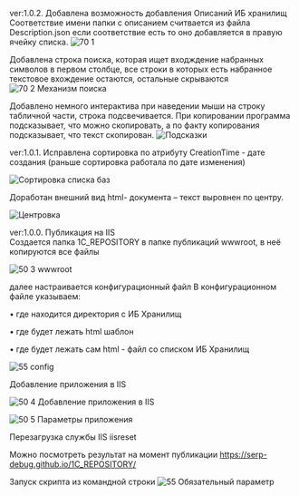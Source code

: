ver:1.0.2. 
Добавлена возможность добавления Описаний ИБ хранилищ
Соответствие имени папки с описанием считвается из файла Description.json
если соответствие есть то оно добавляется в правую ячейку списка. 
![70 1](https://github.com/user-attachments/assets/4fcfaac5-fba2-47ac-98a3-76257c43180e)

Добавлена строка поиска, которая ищет входждение набранных символов в первом столбце, 
все строки в которых есть набранное текстовое вхождение остаются, остальные скрываются
![70 2 Механизм поиска](https://github.com/user-attachments/assets/20ea8831-6f1b-4eea-9ea5-e8a940d9c7ee)

Добавлено немного интерактива при наведении мыши на строку табличной части, строка подсвечивается. 
При копировании программа подсказывает, что можно скопировать, а по факту копирования подсказывает, 
что текст скопирован. 
![Подсказки](https://github.com/user-attachments/assets/ffddcb3c-fd65-467e-be86-a11bfed548dd)


ver:1.0.1.
Исправлена сортировка по атрибуту CreationTime - дате создания 
(раньше сортировка работала по дате изменения)

![Сортировка списка баз](https://github.com/user-attachments/assets/4b786936-88b5-49d3-965a-509fe119ae64)

Доработан внешний вид html- документа – текст выровнен по центру. 

![Центровка](https://github.com/user-attachments/assets/daf3113d-ff78-45cd-a929-b9e95016b20b)

ver:1.0.0.
Публикация на IIS  
Создается папка 1C_REPOSITORY в папке публикаций wwwroot, в неё копируются все файлы 

![50 3 wwwroot](https://github.com/user-attachments/assets/7649551b-f97b-4602-b00d-6940f51b0e12)

далее настраивается конфигурационный файл В конфигурационном файле указываем:

•	где находится директория с ИБ Хранилищ

•	где будет лежать html шаблон

•	где будет лежать сам html - файл со списком ИБ Хранилищ

![55 config](https://github.com/user-attachments/assets/bbcc2170-83a3-43c5-9862-1c6a0a464918)

Добавление приложения в IIS

![50 4 Добавление приложения в IIS](https://github.com/user-attachments/assets/7f0fc0b1-1b00-4cff-bb9c-31d5c35aa59a)

![50 5 Параметры приложения](https://github.com/user-attachments/assets/c991774b-c3bd-42ee-8985-3fa19905ff55)

Перезагрузка службы IIS iisreset

Можно посмотреть результат на момент публикации 
https://serp-debug.github.io/1C_REPOSITORY/

Запуск скрипта из командной строки 
![55 Обязательный параметр](https://github.com/user-attachments/assets/555240f9-36d8-451e-9b7c-aae95cdcd535)

